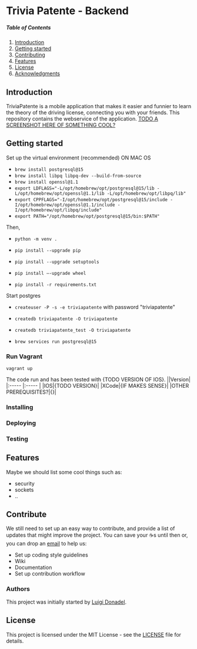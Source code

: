 # Trivia Patente - Backend
##### Table of Contents
1. [Introduction](#intro)
2. [Getting started](#getstarted)
3. [Contributing](#contribute)
4. [Features](#features)
5. [License](#license)
6. [Acknowledgments](#acknowledgments)

<a name="intro"></a>
## Introduction
TriviaPatente is a mobile application that makes it easier and funnier to learn the theory of the driving license, connecting you with your friends.
This repository contains the webservice of the application.
[TODO A SCREENSHOT HERE OF SOMETHING COOL?]()

<a name="getstarted"><a/>
## Getting started

Set up the virtual environment (recommended)
ON MAC OS
- ```brew install postgresql@15```
- ```brew install libpq libpq-dev --build-from-source```
- ```brew install openssl@1.1```
- ```export LDFLAGS="-L/opt/homebrew/opt/postgresql@15/lib -L/opt/homebrew/opt/openssl@1.1/lib -L/opt/homebrew/opt/libpq/lib"```
- ```export CPPFLAGS="-I/opt/homebrew/opt/postgresql@15/include -I/opt/homebrew/opt/openssl@1.1/include -I/opt/homebrew/opt/libpq/include"```
- ```export PATH="/opt/homebrew/opt/postgresql@15/bin:$PATH"```

Then,
- ```python -m venv .```
- ```pip install --upgrade pip```
- ```pip install --upgrade setuptools```
- ```pip install –-upgrade wheel```

- ```pip install -r requirements.txt```

Start postgres
- ```createuser -P -s -e triviapatente``` with password "triviapatente"
- ```createdb triviapatente -O triviapatente```
- ```createdb triviapatente_test -O triviapatente```

- ```brew services run postgresql@15```

### Run Vagrant
```vagrant up```


The code run and has been tested with {TODO VERSION OF IOS}. 
||Version|
|:----- |:----- |
|IOS|{TODO VERSION}|
|XCode|{IF MAKES SENSE}|
|OTHER PREREQUISITES?|{}|

### Installing
### Deploying
### Testing

<a name="features"></a>
## Features
Maybe we should list some cool things such as:
+ security
+ sockets
+ ..

<a name="contribute"><a/>
## Contribute
We still need to set up an easy way to contribute, and provide a list of updates that might improve the project. You can save your ☕️s until then or, you
can drop an [email](mailto:luigi.donadel@gmail.com) to help us:
+ Set up coding style guidelines
+ Wiki
+ Documentation
+ Set up contribution workflow
### Authors
This project was initially started by [Luigi Donadel](https://github.com/donadev).

<a name="license"><a/>
## License
This project is licensed under the MIT License - see the [LICENSE](https://github.com/triviapatente/backend/blob/master/LICENSE) file for details.
